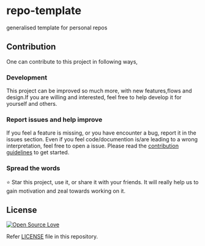 # repo-template
generalised template for personal repos



## Contribution

One can contribute to this project in following ways,

### Development

This project can be improved so much more, with new features,flows and design.If you are willing and interested, feel free to help develop it for yourself and others.

### Report issues and help improve

If you feel a feature is missing, or you have encounter a bug, report it in the issues section. Even if you feel code/documention is/are leading to a wrong interpretation, feel free to open a issue.
Please read the [contribution guidelines](CONTRIBUTING.md) to get started.

### Spread the words

⭐️ Star this project, use it, or share it with your friends. It will really help us to gain motivation and zeal towards working on it.

## License

[![Open Source Love](https://badges.frapsoft.com/os/mit/mit.svg?v=102)](LICENSE)

Refer [LICENSE](LICENSE) file in this repository.
